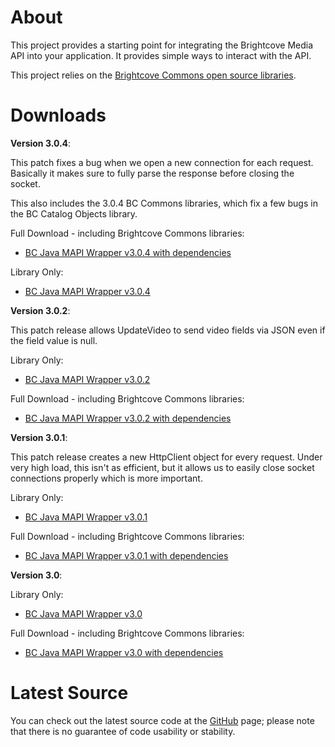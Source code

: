 About
=====

This project provides a starting point for integrating the Brightcove Media API into your application. It provides simple ways to interact with the API.

This project relies on the [Brightcove Commons open source libraries](https://github.com/BrightcoveOS/Java-Commons).

Downloads
=========

**Version 3.0.4**:

This patch fixes a bug when we open a new connection for each request.  Basically it makes sure to fully parse the response before closing the socket.

This also includes the 3.0.4 BC Commons libraries, which fix a few bugs in the BC Catalog Objects library.

Full Download - including Brightcove Commons libraries:

- [BC Java MAPI Wrapper v3.0.4 with dependencies](https://github.com/downloads/BrightcoveOS/Java-MAPI-Wrapper/bc-java-mapi-wrapper-3.0.4-with-dep.zip)

Library Only:

- [BC Java MAPI Wrapper v3.0.4](https://github.com/downloads/BrightcoveOS/Java-MAPI-Wrapper/bc-java-mapi-wrapper-3.0.4.jar)

**Version 3.0.2**:

This patch release allows UpdateVideo to send video fields via JSON even if the field value is null.

Library Only:

- [BC Java MAPI Wrapper v3.0.2](https://github.com/downloads/BrightcoveOS/Java-MAPI-Wrapper/bc-java-mapi-wrapper-3.0.2.jar)

Full Download - including Brightcove Commons libraries:

- [BC Java MAPI Wrapper v3.0.2 with dependencies](https://github.com/downloads/BrightcoveOS/Java-MAPI-Wrapper/bc-java-mapi-wrapper-3.0.2-with-dep.zip)

**Version 3.0.1**:

This patch release creates a new HttpClient object for every request.  Under very high load, this isn't as efficient, but it allows us to easily close socket connections properly which is more important.

Library Only:

- [BC Java MAPI Wrapper v3.0.1](https://github.com/downloads/BrightcoveOS/Java-MAPI-Wrapper/bc-java-mapi-wrapper-3.0.1.jar)

Full Download - including Brightcove Commons libraries:

- [BC Java MAPI Wrapper v3.0.1 with dependencies](https://github.com/downloads/BrightcoveOS/Java-MAPI-Wrapper/bc-java-mapi-wrapper-3.0.1-with-dep.zip)

**Version 3.0**:

Library Only:

- [BC Java MAPI Wrapper v3.0](https://github.com/downloads/BrightcoveOS/Java-MAPI-Wrapper/bc-java-mapi-wrapper-3.0.jar)

Full Download - including Brightcove Commons libraries:

- [BC Java MAPI Wrapper v3.0 with dependencies](https://github.com/downloads/BrightcoveOS/Java-MAPI-Wrapper/bc-java-mapi-wrapper-3.0-with-dep.zip)

Latest Source
=============

You can check out the latest source code at the
[GitHub](http://github.com/brightcoveos/Java-MAPI-Wrapper) page; please
note that there is no guarantee of code usability or stability.
